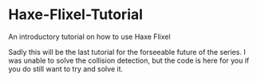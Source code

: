 # Haxe-Flixel-Tutorial

An introductory tutorial on how to use Haxe Flixel

Sadly this will be the last tutorial for the forseeable future of the series. I was unable to solve the collision detection, but the code is here for you if you do still want to try and solve it.
